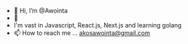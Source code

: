- 👋 Hi, I’m @Awointa
- 👀
- I'm vast in Javascript, React.js, Next.js and learning golang 
- 📫 How to reach me ... akosawointa@gmail.com

<!---
Awointa/Awointa is a ✨ special ✨ repository because its `README.md` (this file) appears on your GitHub profile.
You can click the Preview link to take a look at your changes.
--->
